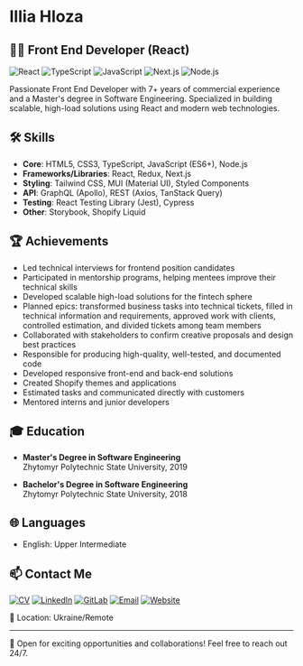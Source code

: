 # Illia Hloza

## 👨‍💻 Front End Developer (React)

![React](https://img.shields.io/badge/-React-61DAFB?style=flat-square&logo=react&logoColor=white)
![TypeScript](https://img.shields.io/badge/-TypeScript-3178C6?style=flat-square&logo=typescript&logoColor=white)
![JavaScript](https://img.shields.io/badge/-JavaScript-F7DF1E?style=flat-square&logo=javascript&logoColor=black)
![Next.js](https://img.shields.io/badge/-Next.js-000000?style=flat-square&logo=next.js&logoColor=white)
![Node.js](https://img.shields.io/badge/-Node.js-339933?style=flat-square&logo=node.js&logoColor=white)

Passionate Front End Developer with 7+ years of commercial experience and a Master's degree in Software Engineering. Specialized in building scalable, high-load solutions using React and modern web technologies.

## 🛠 Skills

- **Core**: HTML5, CSS3, TypeScript, JavaScript (ES6+), Node.js
- **Frameworks/Libraries**: React, Redux, Next.js
- **Styling**: Tailwind CSS, MUI (Material UI), Styled Components
- **API**: GraphQL (Apollo), REST (Axios, TanStack Query)
- **Testing**: React Testing Library (Jest), Cypress
- **Other**: Storybook, Shopify Liquid 

## 🏆 Achievements

- Led technical interviews for frontend position candidates
- Participated in mentorship programs, helping mentees improve their technical skills
- Developed scalable high-load solutions for the fintech sphere
- Planned epics: transformed business tasks into technical tickets, filled in technical information and requirements, approved work with clients, controlled estimation, and divided tickets among team members
- Collaborated with stakeholders to confirm creative proposals and design best practices
- Responsible for producing high-quality, well-tested, and documented code
- Developed responsive front-end and back-end solutions
- Created Shopify themes and applications
- Estimated tasks and communicated directly with customers
- Mentored interns and junior developers

## 🎓 Education

- **Master's Degree in Software Engineering**  
  Zhytomyr Polytechnic State University, 2019

- **Bachelor's Degree in Software Engineering**  
  Zhytomyr Polytechnic State University, 2018

## 🌐 Languages

- English: Upper Intermediate

## 📫 Contact Me

[![CV](https://img.shields.io/badge/-CV-4285F4?style=flat-square&logo=read.cv&logoColor=white)](https://illia-hloza.pp.ua/Illia_Hloza_CV.pdf)
[![LinkedIn](https://img.shields.io/badge/-LinkedIn-0077B5?style=flat-square&logo=linkedin&logoColor=white)](https://www.linkedin.com/in/illia-h-07998015b/)
[![GitLab](https://img.shields.io/badge/-GitLab-FCA121?style=flat-square&logo=gitlab&logoColor=white)](https://gitlab.com/sillyas2010)
[![Email](https://img.shields.io/badge/-Email-D14836?style=flat-square&logo=gmail&logoColor=white)](mailto:sillyas2010@gmail.com)
[![Website](https://img.shields.io/badge/-Website-000000?style=flat-square&logo=Safari&logoColor=white)](https://illia-hloza.pp.ua/)

📍 Location: Ukraine/Remote

---

💼 Open for exciting opportunities and collaborations! Feel free to reach out 24/7.
